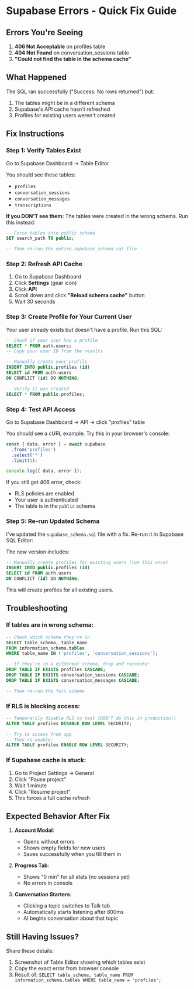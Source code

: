 # Supabase Errors - Quick Fix Guide

## Errors You're Seeing

1. **406 Not Acceptable** on profiles table
2. **404 Not Found** on conversation_sessions table
3. **"Could not find the table in the schema cache"**

## What Happened

The SQL ran successfully ("Success. No rows returned") but:
1. The tables might be in a different schema
2. Supabase's API cache hasn't refreshed
3. Profiles for existing users weren't created

## Fix Instructions

### Step 1: Verify Tables Exist

Go to Supabase Dashboard → Table Editor

You should see these tables:
- `profiles`
- `conversation_sessions`
- `conversation_messages`
- `transcriptions`

**If you DON'T see them:** The tables were created in the wrong schema. Run this instead:

```sql
-- Force tables into public schema
SET search_path TO public;

-- Then re-run the entire supabase_schema.sql file
```

### Step 2: Refresh API Cache

1. Go to Supabase Dashboard
2. Click **Settings** (gear icon)
3. Click **API**
4. Scroll down and click **"Reload schema cache"** button
5. Wait 30 seconds

### Step 3: Create Profile for Your Current User

Your user already exists but doesn't have a profile. Run this SQL:

```sql
-- Check if your user has a profile
SELECT * FROM auth.users;
-- Copy your user ID from the results

-- Manually create your profile
INSERT INTO public.profiles (id)
SELECT id FROM auth.users
ON CONFLICT (id) DO NOTHING;

-- Verify it was created
SELECT * FROM public.profiles;
```

### Step 4: Test API Access

Go to Supabase Dashboard → API → click "profiles" table

You should see a cURL example. Try this in your browser's console:

```javascript
const { data, error } = await supabase
  .from('profiles')
  .select('*')
  .limit(1);

console.log({ data, error });
```

If you still get 406 error, check:
- RLS policies are enabled
- Your user is authenticated
- The table is in the `public` schema

### Step 5: Re-run Updated Schema

I've updated the `supabase_schema.sql` file with a fix. Re-run it in Supabase SQL Editor:

The new version includes:
```sql
-- Manually create profiles for existing users (run this once)
INSERT INTO public.profiles (id)
SELECT id FROM auth.users
ON CONFLICT (id) DO NOTHING;
```

This will create profiles for all existing users.

## Troubleshooting

### If tables are in wrong schema:

```sql
-- Check which schema they're in
SELECT table_schema, table_name
FROM information_schema.tables
WHERE table_name IN ('profiles', 'conversation_sessions');

-- If they're in a different schema, drop and recreate:
DROP TABLE IF EXISTS profiles CASCADE;
DROP TABLE IF EXISTS conversation_sessions CASCADE;
DROP TABLE IF EXISTS conversation_messages CASCADE;

-- Then re-run the full schema
```

### If RLS is blocking access:

```sql
-- Temporarily disable RLS to test (DON'T do this in production!)
ALTER TABLE profiles DISABLE ROW LEVEL SECURITY;

-- Try to access from app
-- Then re-enable:
ALTER TABLE profiles ENABLE ROW LEVEL SECURITY;
```

### If Supabase cache is stuck:

1. Go to Project Settings → General
2. Click "Pause project"
3. Wait 1 minute
4. Click "Resume project"
5. This forces a full cache refresh

## Expected Behavior After Fix

1. **Account Modal**:
   - Opens without errors
   - Shows empty fields for new users
   - Saves successfully when you fill them in

2. **Progress Tab**:
   - Shows "0 min" for all stats (no sessions yet)
   - No errors in console

3. **Conversation Starters**:
   - Clicking a topic switches to Talk tab
   - Automatically starts listening after 800ms
   - AI begins conversation about that topic

## Still Having Issues?

Share these details:
1. Screenshot of Table Editor showing which tables exist
2. Copy the exact error from browser console
3. Result of: `SELECT table_schema, table_name FROM information_schema.tables WHERE table_name = 'profiles';`
